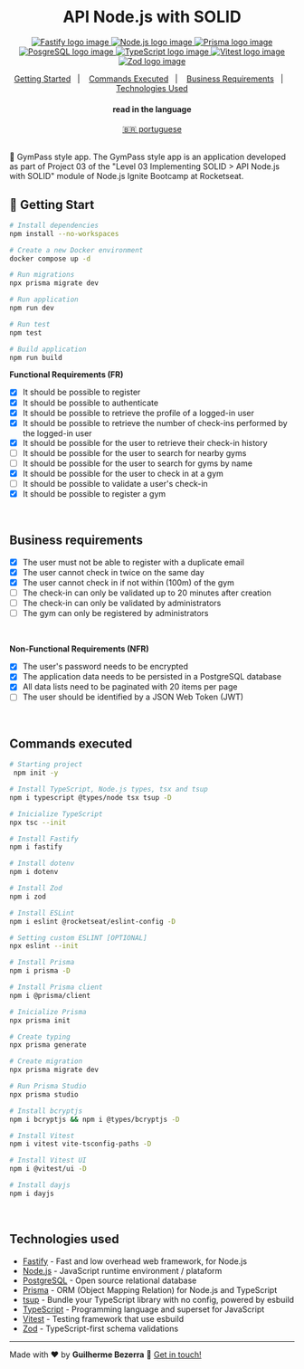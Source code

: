 <h1 align="center">
    <br>
    API Node.js with SOLID
</h1>

<p align="center">
  <a href="https://fastify.io">
    <img alt="Fastify logo image" src="https://img.shields.io/badge/fastify-20232A?style=flat&logo=fastify&logoColor=white">
  </a>

  <a href="https://nodejs.org">
    <img alt="Node.js logo image" src="https://img.shields.io/badge/node.js-v20.11.0-43853D?style=flat&logo=node.js&logoColor=white&labelColor=43853D&color=5a5a5a">
  </a>

  <a href="https://www.prisma.io">
    <img alt="Prisma logo image" src="https://img.shields.io/badge/Prisma-3982CE?style=flat&logo=Prisma&logoColor=white" />
  </a>

  <a href="https://www.postgresql.org">
    <img alt="PosgreSQL logo image" src="https://img.shields.io/badge/PostgreSQL-316192?style=flat-&logo=postgresql&logoColor=white"  />
  </a>

  <a href="https://www.typescriptlang.org">
    <img alt="TypeScript logo image" src="https://img.shields.io/badge/typescript-007acc?style=flat&logo=typescript&logoColor=white">
  </a>

  <a href="https://vitest.dev" alt="Vitest - Testing framework that use esbuild">
    <img alt="Vitest logo image" src="https://img.shields.io/badge/Vitest-FFA116?style=flat&logo=vitest&logoColor=white"  />
  </a>

  <a href="https://zod.dev" alt="Zod - TypeScript-first schema validation with static type inference">
    <img alt="Zod logo image" src="https://img.shields.io/badge/Zod-274d82?style=flat&logo=zod&logoColor=white" />
  </a>
</p>

<p align="center">
    <a href="#start" alt="Getting Started">Getting Started</a>&nbsp;&nbsp;&nbsp;|&nbsp;&nbsp;&nbsp;
    <a href="#commands" alt="Commands executed">Commands Executed</a>&nbsp;&nbsp;&nbsp;|&nbsp;&nbsp;&nbsp;
    <a href="#business" alt="Business requirements">Business Requirements</a>&nbsp;&nbsp;&nbsp;|&nbsp;&nbsp;&nbsp;
    <a href="#technologies" alt="Technologies used">Technologies Used</a>
</p>

<div align="center">
  <h4 align="center">read in the language</h4>
  <a href="https://github.com/gbdsantos/ignite/blob/master/nodejs/03-api-solid/README.pt-BR.md" hreflang="pt-br" alt="pt-br">🇧🇷 portuguese
  </a>
</div>

<br>

🍏 GymPass style app.
The GymPass style app is an application developed as part of Project 03 of the "Level 03 Implementing SOLID > API Node.js with SOLID" module of Node.js Ignite Bootcamp at Rocketseat.

## 🚀 Getting Start <a name = "start"></a>

```bash
# Install dependencies
npm install --no-workspaces

# Create a new Docker environment
docker compose up -d

# Run migrations
npx prisma migrate dev

# Run application
npm run dev

# Run test
npm test

# Build application
npm run build
```

**Functional Requirements (FR)**

- [x] It should be possible to register
- [x] It should be possible to authenticate
- [x] It should be possible to retrieve the profile of a logged-in user
- [x] It should be possible to retrieve the number of check-ins performed by the logged-in user
- [x] It should be possible for the user to retrieve their check-in history
- [ ] It should be possible for the user to search for nearby gyms
- [ ] It should be possible for the user to search for gyms by name
- [x] It should be possible for the user to check in at a gym
- [ ] It should be possible to validate a user's check-in
- [x] It should be possible to register a gym

<br>

## Business requirements <a name="business"></a>

- [x] The user must not be able to register with a duplicate email
- [x] The user cannot check in twice on the same day
- [x] The user cannot check in if not within (100m) of the gym
- [ ] The check-in can only be validated up to 20 minutes after creation
- [ ] The check-in can only be validated by administrators
- [ ] The gym can only be registered by administrators

<br>

**Non-Functional Requirements (NFR)**

- [x] The user's password needs to be encrypted
- [x] The application data needs to be persisted in a PostgreSQL database
- [x] All data lists need to be paginated with 20 items per page
- [ ] The user should be identified by a JSON Web Token (JWT)

<br>

## Commands executed <a name = "commands"></a>

```bash
# Starting project
 npm init -y

# Install TypeScript, Node.js types, tsx and tsup
npm i typescript @types/node tsx tsup -D

# Inicialize TypeScript
npx tsc --init

# Install Fastify
npm i fastify

# Install dotenv
npm i dotenv

# Install Zod
npm i zod

# Install ESLint
npm i eslint @rocketseat/eslint-config -D

# Setting custom ESLINT [OPTIONAL]
npx eslint --init

# Install Prisma
npm i prisma -D

# Install Prisma client
npm i @prisma/client

# Inicialize Prisma
npx prisma init

# Create typing
npx prisma generate

# Create migration
npx prisma migrate dev

# Run Prisma Studio
npx prisma studio

# Install bcryptjs
npm i bcryptjs && npm i @types/bcryptjs -D

# Install Vitest
npm i vitest vite-tsconfig-paths -D

# Install Vitest UI
npm i @vitest/ui -D

# Install dayjs
npm i dayjs
```

<br>

## Technologies used <a name="technologies"></a>

- [Fastify](https://fastify.io "Fastify - Fast and low overhead web framework, for Node.js") - Fast and low overhead web framework, for Node.js
- [Node.js](https://nodejs.org "Node.js") - JavaScript runtime environment / plataform
- [PostgreSQL](https://www.postgresql.org "PostgreSQL") - Open source relational database
- [Prisma](https://www.prisma.io "Prisma ORM") - ORM (Object Mapping Relation) for Node.js and TypeScript
- [tsup](https://tsup.egoist.dev "tsup - Bundle your TypeScript library with no config, powered by esbuild") - Bundle your TypeScript library with no config, powered by esbuild
- [TypeScript](https://www.typescriptlang.org "TypeScript") - Programming language and superset for JavaScript
- [Vitest](https://vitest.dev "Vitest - Testing framework that use esbuild") - Testing framework that use esbuild
- [Zod](https://zod.dev "Zod") - TypeScript-first schema validations

---

Made with ♥ by **Guilherme Bezerra** 👋 [Get in touch!](https://www.linkedin.com/in/gbdsantos)
